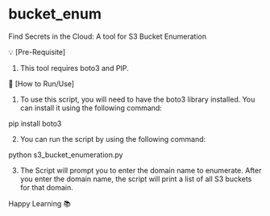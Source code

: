 # bucket_enum
Find Secrets in the Cloud: A tool for S3 Bucket Enumeration

💡 [Pre-Requisite]

1. This tool requires boto3 and PIP.

🌟 [How to Run/Use] 

1. To use this script, you will need to have the boto3 library installed. You can install it using the following command:

pip install boto3

2. You can run the script by using the following command:

python s3_bucket_enumeration.py

3. The Script will prompt you to enter the domain name to enumerate. After you enter the domain name, the script will print a list of all S3 buckets for that domain.

Happy Learning 📚 

